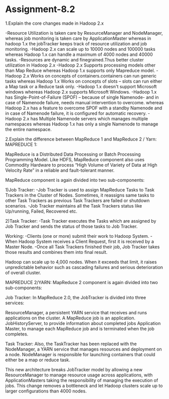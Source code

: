 # Assignment-8.2

1.Explain the core changes made in Hadoop 2.x

-Resource Utilization is taken care by ResourceManager and NodeManager, whereas job monitoring is taken care by ApplicationMaster whereas in hadoop 1.x the jobTracker keeps track of resource utilization and job monitoring.
-Hadoop 2.x can scale up to 10000 nodes and 100000 tasks whereas Hadoop 1.x can handle a maximum of 4000 nodes and 40000 tasks.
-Resources are dynamic and finegrained.Thus better cluster utilization in Hadoop 2.x
-Hadoop 2.x Supports processing models other than Map Reduce whereas Hadoop 1.x supports only Mapreduce model.
-Hadoop 2.x Works on concepts of containers.containers can run generic tasks whereas Hadoop 1.x Works on concepts of slots – slots can run either a Map task or a Reduce task only.
-Hadoop 1.x doesn't support Microsoft windows whereas Hadoop 2.x supports Microsoft Windows.
-Hadoop 1.x has Single-Point-of-Failure (SPOF) – because of single Namenode- and in case of Namenode failure, needs manual intervention to overcome. whereas Hadoop 2.x has a feature to overcome SPOF with a standby Namenode and in case of Namenode failure, it is configured for automatic recovery.
-Hadoop 2.x has Multiple Namenode servers which manages multiple namespaces whereas Hadoop 1.x has only a single Namenode to manage the entire namespace.



2.Explain the difference between MapReduce 1 and MapReduce 2 / Yarn:
MAPREDUCE 1:

MapReduce is a Distributed Data Processing or Batch Processing Programming Model. Like HDFS, MapReduce component also uses Commodity Hardware to process “High Volume of Variety of Data at High Velocity Rate” in a reliable and fault-tolerant manner.

MapReduce component is again divided into two sub-components:

1)Job Tracker:
-Job Tracker is used to assign MapReduce Tasks to Task Trackers in the Cluster of Nodes. Sometimes, it reassigns same tasks to other Task Trackers as previous Task Trackers are failed or shutdown scenarios.
-Job Tracker maintains all the Task Trackers status like Up/running, Failed, Recovered etc.

2)Task Tracker:
-Task Tracker executes the Tasks which are assigned by Job Tracker and sends the status of those tasks to Job Tracker.

Working:
-Clients (one or more) submit their work to Hadoop System.
-When Hadoop System receives a Client Request, first it is received by a Master Node.
-Once all Task Trackers finished their job, Job Tracker takes those results and combines them into final result.

Hadoop can scale up to 4,000 nodes. When it exceeds that limit, it raises unpredictable behavior such as cascading failures and serious deterioration of overall cluster. 

MAPREDUCE 2/YARN:
MapReduce 2 component is again divided into two sub-components:

Job Tracker:
In MapReduce 2.0, the JobTracker is divided into three services:

ResourceManager, a persistent YARN service that receives and runs applications on the cluster.  A MapReduce job is an application.
JobHistoryServer, to provide information about completed jobs
Application Master, to manage each MapReduce job and is terminated when the job completes.

Task Tracker:
Also, the TaskTracker has been replaced with the NodeManager, a YARN service that manages resources and deployment on a node. NodeManager is responsible for launching containers that could either be a map or reduce task.

This new architecture breaks JobTracker model by allowing a new ResourceManager to manage resource usage across applications, with ApplicationMasters taking the responsibility of managing the execution of jobs. This change removes a bottleneck and let Hadoop clusters scale up to larger configurations than 4000 nodes. 

